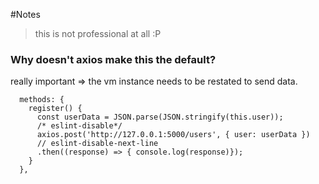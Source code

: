 #Notes
> this is not professional at all :P

### Why doesn't axios make this the default?

really important => the vm instance needs to be restated to send data.

```
  methods: {
    register() {
      const userData = JSON.parse(JSON.stringify(this.user));
      /* eslint-disable*/
      axios.post('http://127.0.0.1:5000/users', { user: userData })
      // eslint-disable-next-line
      .then((response) => { console.log(response)});
    }
  },
```
